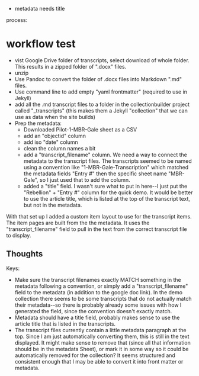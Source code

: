 - metadata needs title

process:
# workflow test

- vist Google Drive folder of transcripts, select download of whole folder. This results in a zipped folder of ".docx" files.
- unzip
- Use Pandoc to convert the folder of .docx files into Markdown ".md" files. 
- Use command line to add empty "yaml frontmatter" (required to use in Jekyll)
- add all the .md transcript files to a folder in the collectionbuilder project called "_transcripts" (this makes them a Jekyll "collection" that we can use as data when the site builds)
- Prep the metadata:
    - Downloaded Pilot-1-MBR-Gale sheet as a CSV
    - add an "objectid" column
    - add iso "date" column
    - clean the column names a bit
    - add a "transcript_filename" column. We need a way to connect the metadata to the transcript files. The transcripts seemed to be named using a convention like "1-MBR-Gale-Transcription" which matched the metadata fields "Entry #" then the specific sheet name "MBR-Gale", so I just used that to add the column.
    - added a "title" field. I wasn't sure what to put in here--I just put the "Rebellion" + "Entry #" column for the quick demo. It would be better to use the article title, which is listed at the top of the transcript text, but not in the metadata.

With that set up I added a custom item layout to use for the transcript items. The item pages are built from the the metadata. It uses the "transcript_filename" field to pull in the text from the correct transcript file to display. 

## Thoughts

Keys:

- Make sure the transcript filenames exactly MATCH something in the metadata following a convention, or simply add a "transcript_filename" field to the metadata (in addition to the google doc link). In the demo collection there seems to be some transcripts that do not actually match their metadata--so there is probably already some issues with how I generated the field, since the convention doesn't exactly match.
- Metadata should have a title field, probably makes sense to use the article title that is listed in the transcripts. 
- The transcript files currently contain a little metadata paragraph at the top. Since I am just automatically converting them, this is still in the text displayed. It might make sense to remove that (since all that information should be in the metadata Sheet), or mark it in some way so it could be automatically removed for the collection? It seems structured and consistent enough that I may be able to convert it into front matter or metadata.

